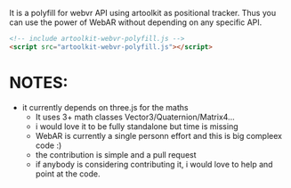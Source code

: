 It is a polyfill for webvr API using artoolkit as positional tracker.
Thus you can use the power of WebAR without depending on any specific API.


```html
<!-- include artoolkit-webvr-polyfill.js -->
<script src="artoolkit-webvr-polyfill.js"></script>
```

# NOTES:
- it currently depends on three.js for the maths
  - It uses 3+ math classes Vector3/Quaternion/Matrix4...
  - i would love it to be fully standalone but time is missing
  - WebAR is currently a single personn effort and this is big compleex code :)
  - the contribution is simple and a pull request
  - if anybody is considering contributing it, i would love to help and point at the code.
